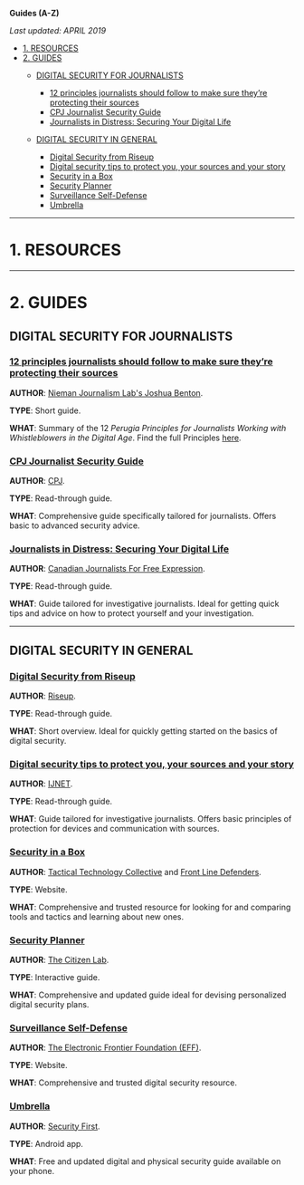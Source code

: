 
**Guides (A-Z)**

*Last updated: APRIL 2019*

* [1. RESOURCES](#1-resources)
* [2. GUIDES](#2-guides)
  * [DIGITAL SECURITY FOR JOURNALISTS](#DIGITAL-SECURITY-FOR-JOURNALISTS)
    * [12 principles journalists should follow to make sure they’re protecting their sources](#12-principles-journalists-should-follow-to-make-sure-theyre-protecting-their-sources)
    * [CPJ Journalist Security Guide](#cpj-journalist-security-guide)
    * [Journalists in Distress: Securing Your Digital Life](#journalists-in-distress-securing-your-digital-life)

  * [DIGITAL SECURITY IN GENERAL](#digital-security-in-general)
    * [Digital Security from Riseup](#digital-security-from-riseup)
    * [Digital security tips to protect you, your sources and your story](#digital-security-tips-to-protect-you-your-sources-and-your-story)
    * [Security in a Box](#security-in-a-box)
    * [Security Planner](#security-planner)
    * [Surveillance Self-Defense](#surveillance-self-defense)
    * [Umbrella](#umbrella)




* * * 


# 1. RESOURCES


* * * 





# 2. GUIDES

## DIGITAL SECURITY FOR JOURNALISTS



### **[12 principles journalists should follow to make sure they’re protecting their sources](http://www.niemanlab.org/2019/01/here-are-12-principles-journalists-should-follow-to-make-sure-theyre-protecting-their-sources/)** 

**AUTHOR**: [Nieman Journalism Lab's Joshua Benton](http://www.niemanlab.org/author/jbenton/).

**TYPE**: Short guide.

**WHAT**: Summary of the 12 *Perugia Principles for Journalists Working with Whistleblowers in the Digital Age*. Find the full Principles [here](https://blueprintforfreespeech.net/wp-content/uploads/2019/01/Blueprint_Perugia_Principles.pdf).




### **[CPJ Journalist Security Guide](https://cpj.org/reports/2012/04/journalist-security-guide.php)** 

**AUTHOR**: [CPJ](https://cpj.org/).

**TYPE**: Read-through guide.

**WHAT**: Comprehensive guide specifically tailored for journalists. Offers basic to advanced security advice.




### **[Journalists in Distress: Securing Your Digital Life](https://www.cjfe.org/journalists_in_distress_securing_your_digital_life)** 

**AUTHOR**: [Canadian Journalists For Free Expression](https://www.cjfe.org/).

**TYPE**: Read-through guide.

**WHAT**: Guide tailored for investigative journalists. Ideal for getting quick tips and advice on how to protect yourself and your investigation. 








* * *

## DIGITAL SECURITY IN GENERAL

### **[Digital Security from Riseup](https://riseup.net/en/security)** 

**AUTHOR**: [Riseup](https://riseup.net/en).

**TYPE**: Read-through guide.

**WHAT**: Short overview. Ideal for quickly getting started on the basics of digital security. 


### **[Digital security tips to protect you, your sources and your story](https://ijnet.org/en/story/digital-security-tips-protect-you-your-sources-and-your-story)** 

**AUTHOR**: [IJNET](https://ijnet.org/en).

**TYPE**: Read-through guide.

**WHAT**: Guide tailored for investigative journalists. Offers basic principles of protection for devices and communication with sources. 


### **[Security in a Box](https://securityinabox.org/en/)** 

**AUTHOR**: [Tactical Technology Collective](https://tacticaltech.org/) and [Front Line Defenders](https://www.frontlinedefenders.org/).

**TYPE**: Website.

**WHAT**: Comprehensive and trusted resource for looking for and comparing tools and tactics and learning about new ones.


### **[Security Planner](https://securityplanner.org/#/)** 

**AUTHOR**: [The Citizen Lab](https://citizenlab.ca/).

**TYPE**: Interactive guide.

**WHAT**: Comprehensive and updated guide ideal for devising personalized digital security plans. 


### **[Surveillance Self-Defense](https://ssd.eff.org/en)** 

**AUTHOR**: [The Electronic Frontier Foundation (EFF)](https://www.eff.org/).

**TYPE**: Website.

**WHAT**: Comprehensive and trusted digital security resource.



### **[Umbrella](https://secfirst.org/umbrella/)** 

**AUTHOR**: [Security First](https://secfirst.org/).

**TYPE**: Android app.

**WHAT**: Free and updated digital and physical security guide available on your phone.
